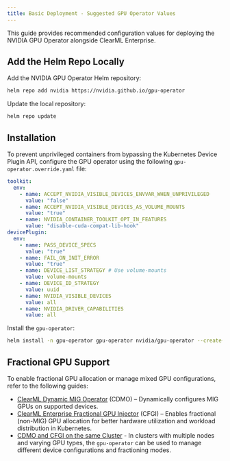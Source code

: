 ```yaml
---
title: Basic Deployment - Suggested GPU Operator Values
---
```


This guide provides recommended configuration values for deploying the NVIDIA GPU Operator alongside ClearML Enterprise. 

## Add the Helm Repo Locally

Add the NVIDIA GPU Operator Helm repository:

```bash
helm repo add nvidia https://nvidia.github.io/gpu-operator
```

Update the local repository:
```bash
helm repo update
```

## Installation

To prevent unprivileged containers from bypassing the Kubernetes Device Plugin API, configure the GPU operator 
using the following `gpu-operator.override.yaml` file:

```yaml
toolkit:
  env:
    - name: ACCEPT_NVIDIA_VISIBLE_DEVICES_ENVVAR_WHEN_UNPRIVILEGED
      value: "false"
    - name: ACCEPT_NVIDIA_VISIBLE_DEVICES_AS_VOLUME_MOUNTS
      value: "true"
    - name: NVIDIA_CONTAINER_TOOLKIT_OPT_IN_FEATURES
      value: "disable-cuda-compat-lib-hook"    
devicePlugin:
  env:
    - name: PASS_DEVICE_SPECS
      value: "true"
    - name: FAIL_ON_INIT_ERROR
      value: "true"
    - name: DEVICE_LIST_STRATEGY # Use volume-mounts
      value: volume-mounts
    - name: DEVICE_ID_STRATEGY
      value: uuid
    - name: NVIDIA_VISIBLE_DEVICES
      value: all
    - name: NVIDIA_DRIVER_CAPABILITIES
      value: all
```

Install the `gpu-operator`:

```bash
helm install -n gpu-operator gpu-operator nvidia/gpu-operator --create-namespace -f gpu-operator.override.yaml
```

## Fractional GPU Support

To enable fractional GPU allocation or manage mixed GPU configurations, refer to the following guides:
* [ClearML Dynamic MIG Operator](cdmo.md) (CDMO) – Dynamically configures MIG GPUs on supported devices.
* [ClearML Enterprise Fractional GPU Injector](cfgi.md) (CFGI) – Enables fractional (non-MIG) GPU 
  allocation for better hardware utilization and workload distribution in Kubernetes.
* [CDMO and CFGI on the same Cluster](cdmo_cfgi_same_cluster.md) - In clusters with multiple nodes and 
  varying GPU types, the `gpu-operator` can be used to manage different device configurations and fractioning modes.